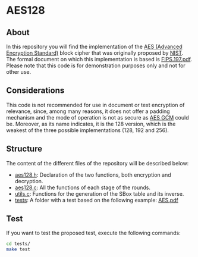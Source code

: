 # AES128

## About

In this repository you will find the implementation of the <a href="https://es.wikipedia.org/wiki/Advanced_Encryption_Standard">AES (Advanced Encryption Standard)</a> block cipher that was originally proposed by <a href="https://www.nist.gov/">NIST</a>. The formal document on which this implementation is based is <a href="https://nvlpubs.nist.gov/nistpubs/FIPS/NIST.FIPS.197.pdf">FIPS.197.pdf</a>. Please note that this code is for demonstration purposes only and not for other use.

## Considerations

This code is not recommended for use in document or text encryption of relevance, since, among many reasons, it does not offer a padding mechanism and the mode of operation is not as secure as <a href="https://en.wikipedia.org/wiki/Galois/Counter_Mode">AES GCM</a> could be. Moreover, as its name indicates, it is the 128 version, which is the weakest of the three possible implementations (128, 192 and 256).

## Structure

The content of the different files of the repository will be described below:

- <ins>aes128.h</ins>: Declaration of the two functions, both encryption and decryption.
- <ins>aes128.c</ins>: All the functions of each stage of the rounds.
- <ins>utils.c</ins>: Functions for the generation of the SBox table and its inverse.
- <ins>tests</ins>: A folder with a test based on the following example: <a href="https://www.kavaliro.com/wp-content/uploads/2014/03/AES.pdf">AES.pdf</a>

## Test

If you want to test the proposed test, execute the following commands:

```bash
cd tests/
make test
```
